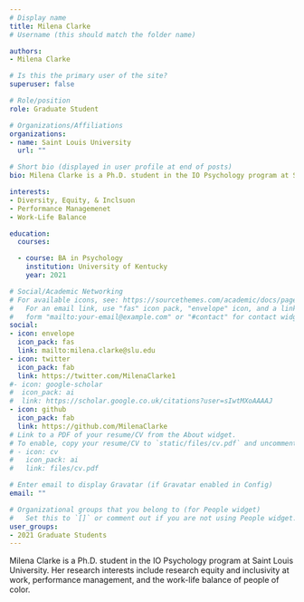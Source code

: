 ```yaml
---
# Display name
title: Milena Clarke
# Username (this should match the folder name)

authors:
- Milena Clarke

# Is this the primary user of the site?
superuser: false

# Role/position
role: Graduate Student

# Organizations/Affiliations
organizations:
- name: Saint Louis University
  url: ""

# Short bio (displayed in user profile at end of posts)
bio: Milena Clarke is a Ph.D. student in the IO Psychology program at Saint Louis University. Her research interests include  equity and inclusivity at work, performance management, and the work-life balance of people of color.

interests:
- Diversity, Equity, & Inclsuon
- Performance Managemenet
- Work-Life Balance

education:
  courses:

  - course: BA in Psychology
    institution: University of Kentucky
    year: 2021

# Social/Academic Networking
# For available icons, see: https://sourcethemes.com/academic/docs/page-builder/#icons
#   For an email link, use "fas" icon pack, "envelope" icon, and a link in the
#   form "mailto:your-email@example.com" or "#contact" for contact widget.
social:
- icon: envelope
  icon_pack: fas
  link: mailto:milena.clarke@slu.edu
- icon: twitter
  icon_pack: fab
  link: https://twitter.com/MilenaClarke1
#- icon: google-scholar
#  icon_pack: ai
#  link: https://scholar.google.co.uk/citations?user=sIwtMXoAAAAJ
- icon: github
  icon_pack: fab
  link: https://github.com/MilenaClarke
# Link to a PDF of your resume/CV from the About widget.
# To enable, copy your resume/CV to `static/files/cv.pdf` and uncomment the lines below.
# - icon: cv
#   icon_pack: ai
#   link: files/cv.pdf

# Enter email to display Gravatar (if Gravatar enabled in Config)
email: ""

# Organizational groups that you belong to (for People widget)
#   Set this to `[]` or comment out if you are not using People widget.
user_groups:
- 2021 Graduate Students
---
```


Milena Clarke is a Ph.D. student in the IO Psychology program at Saint Louis University. Her research interests include research equity and inclusivity at work, performance management, and the work-life balance of people of color.
